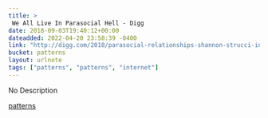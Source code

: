 ```yaml
---
title: > 
 We All Live In Parasocial Hell - Digg
date: 2018-09-03T19:40:12+00:00
dateadded: 2022-04-20 23:58:39 -0400
link: "http://digg.com/2018/parasocial-relationships-shannon-strucci-interview"
bucket: patterns
layout: urlnote
tags: ["patterns", "patterns", "internet"]
--- 
```

No Description
 <!-- end excerpt --> 
<div class='bucket'><a class='internal-link' href='/buckets/patterns'>patterns</a></div> 
